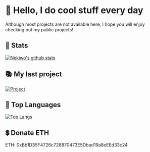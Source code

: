 # 👋 Hello, I do cool stuff every day
Although most projects are not available here, I hope you will enjoy checking out my public projects!
## 💾 Stats
[![Nekiwo's github stats](https://github-readme-stats.vercel.app/api?username=Nekiwo&count_private=true&show_icons=true&theme=radical)](#)
## 📚 My last project
[![Project](https://github-readme-stats.vercel.app/api/pin/?username=Nekiwo&repo=StonksCord&theme=radical)](#)
## 📘 Top Languages
[![Top Langs](https://github-readme-stats.vercel.app/api/top-langs/?username=nekiwo&theme=radical)](#)
## 💲 Donate ETH
ETH: 0xBb1D35F4726c728870473E5Dbad19a8eEEd33c24
